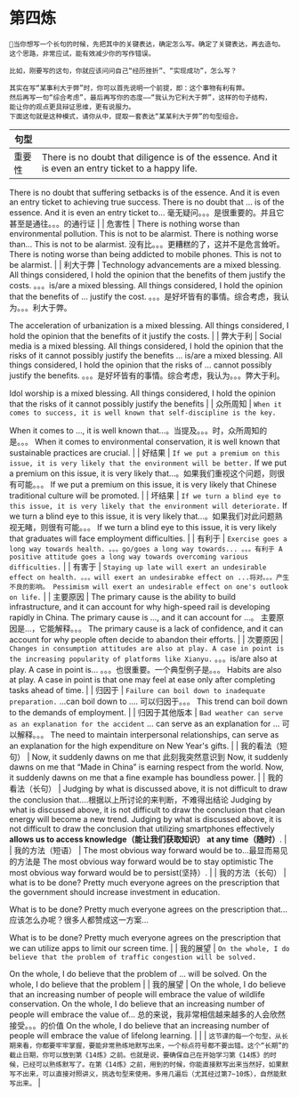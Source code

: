 # 第四炼

```
🤩当你想写一个长句的时候，先把其中的关键表达，确定怎么写。确定了关键表达，再去造句。这个思路，非常应试，能有效减少你的写作错误。

比如，刚要写的这句，你就应该问问自己“经历挫折”、“实现成功”，怎么写？
```

```
其实在写“某事利大于弊”时，你可以首先说明一个前提，即：这个事物有利有弊。
然后再写一句“综合考虑”，最后再写你的态度——“我认为它利大于弊”，这样的句子结构，
能让你的观点更具辩证思维，更有说服力。
下面这句就是这种模式，请你从中，提取一套表达“某某利大于弊”的句型组合。
```

| 句型 |  |
| --- | --- |
| 重要性 | There is no doubt that diligence is of the essence. And it is even an entry ticket to a happy life.
There is no doubt that suffering setbacks is of the essence. And it is even an entry ticket to achieving true success.
There is no doubt that … is of the essence. And it is even an entry ticket to…
毫无疑问。。。是很重要的。并且它甚至是通往。。。的通行证 |
| 危害性 | 
There is nothing worse than environmental pollution. This is not to be alarmist.
There is nothing worse than… This is not to be alarmist.
没有比。。。更糟糕的了，这并不是危言耸听。
There is noting worse than being addicted to mobile phones. This is not to be alarmist.
 |
| 利大于弊 | Technology advancements are a mixed blessing. All things considered, I hold the opinion that the benefits of them justify the costs.
。。。is/are a mixed blessing. All things considered, I hold the opinion that the benefits of … justify the cost.
。。。是好坏皆有的事情。综合考虑，我认为。。。利大于弊。

The acceleration of urbanization is a mixed blessing. All things considered, I hold the opinion that the benefits of it justify the costs. |
| 弊大于利 | Social media is a mixed blessing. All things considered, I hold the opinion that 
the risks of it cannot possibly justify the benefits
… is/are a mixed blessing. All things considered, I hold the opinion that the risks of … cannot possibly justify the benefits.
。。。是好坏皆有的事情。综合考虑，我认为。。。弊大于利。

Idol worship is a mixed blessing. All things considered, I hold the opinion that 
the risks of it cannot possibly justify the benefits |
| 众所周知 | `When it comes to success, it is well known that self-discipline is the key.`

When it comes to …, it is well known that…。当提及。。。时，众所周知的是。。。
When it comes to environmental conservation, it is well known that sustainable practices are crucial. |
| 好结果 | `If we put a premium on this issue, it is very likely that the environment will be better.`
If we put a premium on this issue, it is very likely that…。如果我们重视这个问题，则很有可能。。。
If we put a premium on this issue, it is very likely that Chinese traditional culture will be promoted. |
| 坏结果 | `If we turn a blind eye to this issue, it is very likely that the environment will deteriorate.`
If we turn a blind eye to this issue, it is very likely that…。如果我们对此问题熟视无睹，则很有可能。。。
If we turn a blind eye to this issue, it is very likely that graduates will face employment difficulties.  |
| 有利于 | `Exercise goes a long way towards health.
。。。go/goes a long way towards... 。。。有利于
A positive attitude goes a long way towards overcoming various difficulties.` |
| 有害于 | `Staying up late will exert an undesirable effect on health.
。。。will exert an undesirabke effect on ...将对。。。产生不良的影响。
Pessimism will exert an undesirable effect on one's outlook on life.` |
| 主要原因 | The primary cause is the ability to build infrastructure, and it can account for why high-speed rail is developing rapidly in China.
The primary cause is …, and it can account for …。 主要原因是…，它能解释。。。
The primary cause is a lack of confidence, and it can account for why people often decide to abandon their efforts. |
| 次要原因 | `Changes in consumption attitudes are also at play. A case in point is the increasing popularity of platforms like Xianyu.`
。。。is/are also at play. A case in point is…  。。。也很重要。一个典型例子是。。。
Habits are also at play. A case in point is that one may feel at ease only after completing tasks ahead of time. |
| 归因于 | `Failure can boil down to inadequate preparation.`
…can boil down to …. 可以归因于。。。
This trend can boil down to the demands of employment. |
| 归因于其他版本 | `Bad weather can serve as an explanation for the accident`
… can serve as an explanation for … 可以解释。。。
The need to maintain interpersonal relationships, can serve as an explanation for the high expenditure on New Year's gifts.  |
| 我的看法（短句） | Now, it suddenly dawns on me that 此刻我突然意识到
Now, it suddenly dawns on me that “Made in China” is earning respect from the world.
Now, it suddenly dawns on me that a fine example has boundless power. |
| 我的看法（长句） | Judging by what is discussed above, it is not difficult to draw the conclusion that….根据以上所讨论的来判断，不难得出结论
Judging by what is discussed above, it is not difficult to draw the conclusion that clean energy will become a new trend.
Judging by what is discussed above, it is not difficult to draw the conclusion that utilizing smartphones effectively **allows us to access knowledge（能让我们获取知识）** **at any time（随时）**.
 |
| 我的方法（短语） | The most obvious way forward would be to…最显而易见的方法是
The most obvious way forward would be to stay optimistic
The most obvious way forward would be to persist(坚持）. |
| 我的方法（长句） | what is to be done? Pretty much everyone agrees on the prescription that the government should increase investment in education.

What is to be done? Pretty much everyone agrees on the prescription that… 应该怎么办呢？很多人都赞成这一方案…

What is to be done? Pretty much everyone agrees on the prescription that we can utilize apps to limit our screen time.
 |
| 我的展望 | `On the whole, I do believe that the problem of traffic congestion will be solved.`

On the whole, I do believe that the problem of … will be solved.
On the whole, I do believe that the problem  |
| 我的展望 | On the whole, I do believe that an increasing number of people will embrace the value of wildlife conservation.
On the whole, I do believe that an increasing number of people will embrace the value of…
总的来说，我非常相信越来越多的人会欣然接受。。。的价值
On the whole, I do believe that an increasing number of people will embrace the value of lifelong learning. |
|  | `这节课的每一个句型，从长期来看，你都要牢牢掌握，要能非常熟练地默写出来，一个标点符号都不要出错。这个“长期”的截止日期，你可以放到第《14炼》之前。也就是说，要确保自己在开始学习第《14炼》的时候，已经可以熟练默写了。在第《14炼》之前，用到的时候，你能直接默写出来当然好，如果默写不出来，可以直接对照讲义，挑选句型来使用。多用几遍后（尤其经过第7~10炼），自然能默写出来。` |
